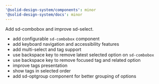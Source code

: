 ```yaml
---
'@solid-design-system/components': minor
'@solid-design-system/docs': minor
---
```


Add sd-combobox and improve sd-select.

- add configurable `sd-combobox` component
- add keyboard navigation and accessibility features
- add multi-select and tag support
- use backspace key to remove latest selected option on `sd-combobox`
- use backspace key to remove focused tag and related option
- improve tags presentation
- show tags in selected order
- add sd-optgroup component for better grouping of options

